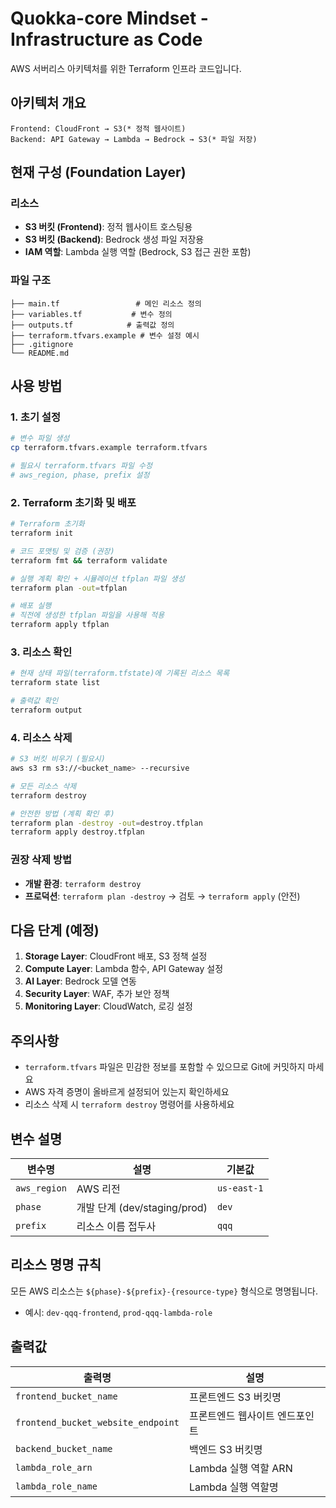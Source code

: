 # Quokka-core Mindset - Infrastructure as Code

AWS 서버리스 아키텍처를 위한 Terraform 인프라 코드입니다.

## 아키텍처 개요

```
Frontend: CloudFront → S3(* 정적 웹사이트)
Backend: API Gateway → Lambda → Bedrock → S3(* 파일 저장)
```

## 현재 구성 (Foundation Layer)

### 리소스
- **S3 버킷 (Frontend)**: 정적 웹사이트 호스팅용
- **S3 버킷 (Backend)**: Bedrock 생성 파일 저장용
- **IAM 역할**: Lambda 실행 역할 (Bedrock, S3 접근 권한 포함)

### 파일 구조
```
├── main.tf                 # 메인 리소스 정의
├── variables.tf           # 변수 정의
├── outputs.tf            # 출력값 정의
├── terraform.tfvars.example # 변수 설정 예시
├── .gitignore
└── README.md
```

## 사용 방법

### 1. 초기 설정
```bash
# 변수 파일 생성
cp terraform.tfvars.example terraform.tfvars

# 필요시 terraform.tfvars 파일 수정
# aws_region, phase, prefix 설정
```

### 2. Terraform 초기화 및 배포
```bash
# Terraform 초기화
terraform init

# 코드 포맷팅 및 검증 (권장)
terraform fmt && terraform validate

# 실행 계획 확인 + 시뮬레이션 tfplan 파일 생성
terraform plan -out=tfplan

# 배포 실행
# 직전에 생성한 tfplan 파일을 사용해 적용
terraform apply tfplan
```

### 3. 리소스 확인
```bash
# 현재 상태 파일(terraform.tfstate)에 기록된 리소스 목록
terraform state list

# 출력값 확인
terraform output
```

### 4. 리소스 삭제
```bash
# S3 버킷 비우기 (필요시)
aws s3 rm s3://<bucket_name> --recursive

# 모든 리소스 삭제
terraform destroy

# 안전한 방법 (계획 확인 후)
terraform plan -destroy -out=destroy.tfplan
terraform apply destroy.tfplan
```
### 권장 삭제 방법
- **개발 환경**: `terraform destroy`
- **프로덕션**: `terraform plan -destroy` → 검토 → `terraform apply` (안전)

## 다음 단계 (예정)

1. **Storage Layer**: CloudFront 배포, S3 정책 설정
2. **Compute Layer**: Lambda 함수, API Gateway 설정
3. **AI Layer**: Bedrock 모델 연동
4. **Security Layer**: WAF, 추가 보안 정책
5. **Monitoring Layer**: CloudWatch, 로깅 설정

## 주의사항

- `terraform.tfvars` 파일은 민감한 정보를 포함할 수 있으므로 Git에 커밋하지 마세요
- AWS 자격 증명이 올바르게 설정되어 있는지 확인하세요
- 리소스 삭제 시 `terraform destroy` 명령어를 사용하세요

## 변수 설명

| 변수명 | 설명 | 기본값 |
|--------|------|--------|
| `aws_region` | AWS 리전 | `us-east-1` |
| `phase` | 개발 단계 (dev/staging/prod) | `dev` |
| `prefix` | 리소스 이름 접두사 | `qqq` |

## 리소스 명명 규칙

모든 AWS 리소스는 `${phase}-${prefix}-{resource-type}` 형식으로 명명됩니다.
- 예시: `dev-qqq-frontend`, `prod-qqq-lambda-role`

## 출력값

| 출력명 | 설명 |
|--------|------|
| `frontend_bucket_name` | 프론트엔드 S3 버킷명 |
| `frontend_bucket_website_endpoint` | 프론트엔드 웹사이트 엔드포인트 |
| `backend_bucket_name` | 백엔드 S3 버킷명 |
| `lambda_role_arn` | Lambda 실행 역할 ARN |
| `lambda_role_name` | Lambda 실행 역할명 |